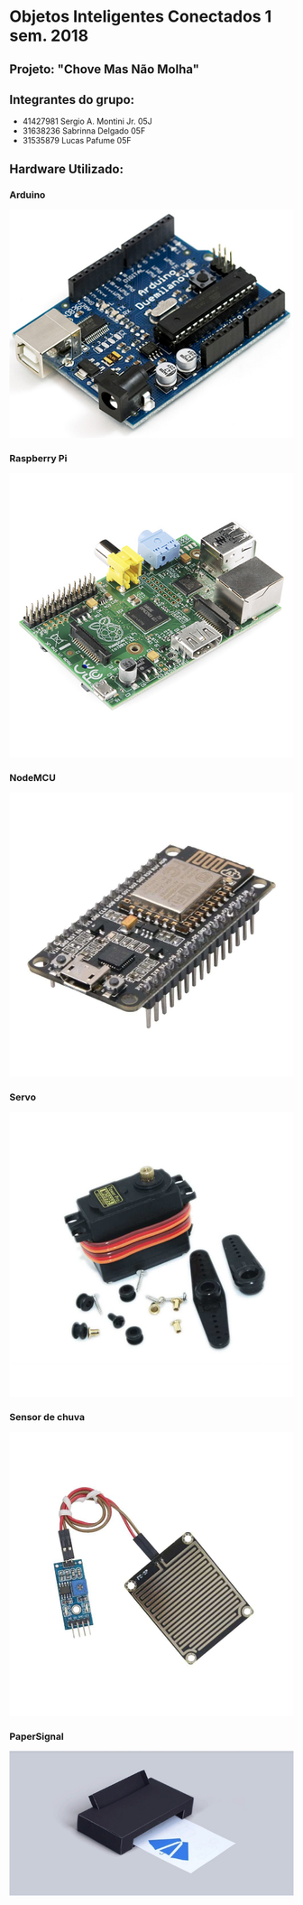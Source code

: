 # Objetos Inteligentes Conectados 1 sem. 2018

## Projeto: "Chove Mas Não Molha"

## Integrantes do grupo:

* 41427981  Sergio A. Montini Jr. 05J
* 31638236  Sabrinna Delgado      05F
* 31535879  Lucas Pafume          05F

## Hardware Utilizado:

### Arduino
![](arduino.jpg)
### Raspberry Pi
![](rpi.jpg)
### NodeMCU
![](nodemcu.jpg)
### Servo
![](servo.jpg)
### Sensor de chuva
![](sensorchuva.jpg)
### PaperSignal
![](google_paper_signals.jpg)
